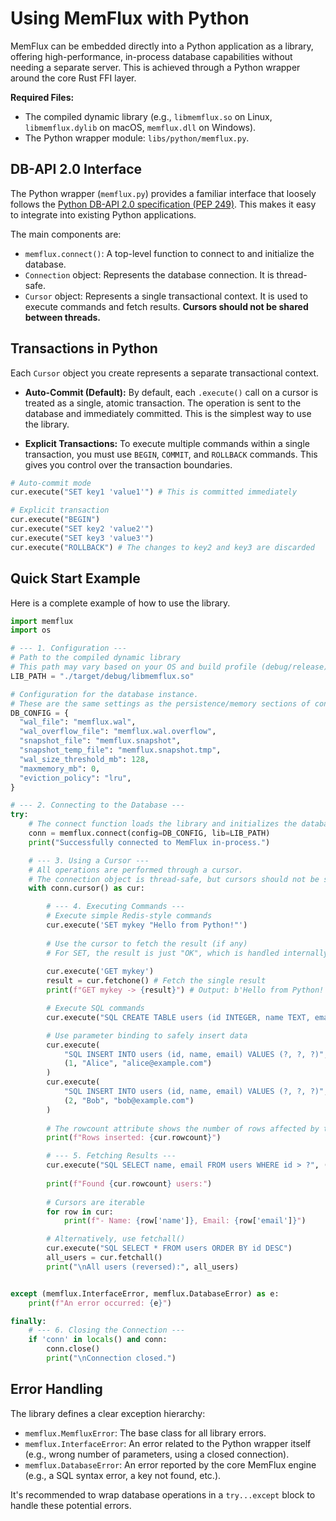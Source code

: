 # Using MemFlux with Python

MemFlux can be embedded directly into a Python application as a library, offering high-performance, in-process database capabilities without needing a separate server. This is achieved through a Python wrapper around the core Rust FFI layer.

**Required Files:**
*   The compiled dynamic library (e.g., `libmemflux.so` on Linux, `libmemflux.dylib` on macOS, `memflux.dll` on Windows).
*   The Python wrapper module: `libs/python/memflux.py`.

## DB-API 2.0 Interface

The Python wrapper (`memflux.py`) provides a familiar interface that loosely follows the [Python DB-API 2.0 specification (PEP 249)](https://peps.python.org/pep-0249/). This makes it easy to integrate into existing Python applications.

The main components are:
*   `memflux.connect()`: A top-level function to connect to and initialize the database.
*   `Connection` object: Represents the database connection. It is thread-safe.
*   `Cursor` object: Represents a single transactional context. It is used to execute commands and fetch results. **Cursors should not be shared between threads.**

## Transactions in Python

Each `Cursor` object you create represents a separate transactional context.

- **Auto-Commit (Default):** By default, each `.execute()` call on a cursor is treated as a single, atomic transaction. The operation is sent to the database and immediately committed. This is the simplest way to use the library.

- **Explicit Transactions:** To execute multiple commands within a single transaction, you must use `BEGIN`, `COMMIT`, and `ROLLBACK` commands. This gives you control over the transaction boundaries.

```python
# Auto-commit mode
cur.execute("SET key1 'value1'") # This is committed immediately

# Explicit transaction
cur.execute("BEGIN")
cur.execute("SET key2 'value2'")
cur.execute("SET key3 'value3'")
cur.execute("ROLLBACK") # The changes to key2 and key3 are discarded
```

## Quick Start Example

Here is a complete example of how to use the library.

```python
import memflux
import os

# --- 1. Configuration ---
# Path to the compiled dynamic library
# This path may vary based on your OS and build profile (debug/release)
LIB_PATH = "./target/debug/libmemflux.so"

# Configuration for the database instance.
# These are the same settings as the persistence/memory sections of config.json
DB_CONFIG = {
  "wal_file": "memflux.wal",
  "wal_overflow_file": "memflux.wal.overflow",
  "snapshot_file": "memflux.snapshot",
  "snapshot_temp_file": "memflux.snapshot.tmp",
  "wal_size_threshold_mb": 128,
  "maxmemory_mb": 0,
  "eviction_policy": "lru",
}

# --- 2. Connecting to the Database ---
try:
    # The connect function loads the library and initializes the database
    conn = memflux.connect(config=DB_CONFIG, lib=LIB_PATH)
    print("Successfully connected to MemFlux in-process.")

    # --- 3. Using a Cursor ---
    # All operations are performed through a cursor.
    # The connection object is thread-safe, but cursors should not be shared between threads.
    with conn.cursor() as cur:

        # --- 4. Executing Commands ---
        # Execute simple Redis-style commands
        cur.execute('SET mykey "Hello from Python!"')
        
        # Use the cursor to fetch the result (if any)
        # For SET, the result is just "OK", which is handled internally
        
        cur.execute('GET mykey')
        result = cur.fetchone() # Fetch the single result
        print(f"GET mykey -> {result}") # Output: b'Hello from Python!'

        # Execute SQL commands
        cur.execute("SQL CREATE TABLE users (id INTEGER, name TEXT, email TEXT)")

        # Use parameter binding to safely insert data
        cur.execute(
            "SQL INSERT INTO users (id, name, email) VALUES (?, ?, ?)",
            (1, "Alice", "alice@example.com")
        )
        cur.execute(
            "SQL INSERT INTO users (id, name, email) VALUES (?, ?, ?)",
            (2, "Bob", "bob@example.com")
        )
        
        # The rowcount attribute shows the number of rows affected by the last DML statement
        print(f"Rows inserted: {cur.rowcount}")

        # --- 5. Fetching Results ---
        cur.execute("SQL SELECT name, email FROM users WHERE id > ?", (0,))
        
        print(f"Found {cur.rowcount} users:")
        
        # Cursors are iterable
        for row in cur:
            print(f"- Name: {row['name']}, Email: {row['email']}")

        # Alternatively, use fetchall()
        cur.execute("SQL SELECT * FROM users ORDER BY id DESC")
        all_users = cur.fetchall()
        print("\nAll users (reversed):", all_users)


except (memflux.InterfaceError, memflux.DatabaseError) as e:
    print(f"An error occurred: {e}")

finally:
    # --- 6. Closing the Connection ---
    if 'conn' in locals() and conn:
        conn.close()
        print("\nConnection closed.")

```

## Error Handling

The library defines a clear exception hierarchy:
- `memflux.MemfluxError`: The base class for all library errors.
- `memflux.InterfaceError`: An error related to the Python wrapper itself (e.g., wrong number of parameters, using a closed connection).
- `memflux.DatabaseError`: An error reported by the core MemFlux engine (e.g., a SQL syntax error, a key not found, etc.).

It's recommended to wrap database operations in a `try...except` block to handle these potential errors.
